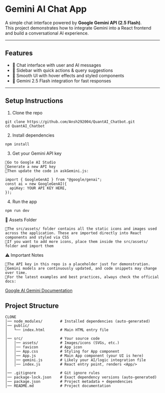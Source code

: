 
# Gemini AI Chat App

A simple chat interface powered by **Google Gemini API (2.5 Flash)**.  
This project demonstrates how to integrate Gemini into a React frontend and build a conversational AI experience.

---

## Features
- 🔹 Chat interface with user and AI messages  
- 🔹 Sidebar with quick actions & query suggestions  
- 🔹 Smooth UI with hover effects and styled components  
- 🔹 Gemini 2.5 Flash integration for fast responses  


---

##  Setup Instructions

1. Clone the repo
```
git clone https://github.com/Ansh292004/QuantAI_Chatbot.git
cd QuantAI_Chatbot
```
2. Install dependencies
```
npm install
```
3. Get your Gemini API key
```
🔹Go to Google AI Studio
🔹Generate a new API key
🔹Then update the code in askGemini.js:

import { GoogleGenAI } from "@google/genai";
const ai = new GoogleGenAI({
  apiKey: YOUR API KEY HERE,
});
```
4. Run the app
 ```
npm run dev 
```

📂 Assets Folder
```
🔹The src/assets/ folder contains all the static icons and images used across the application. These are imported directly into React components and styled via CSS
🔹If you want to add more icons, place them inside the src/assets/ folder and import them 
```

⚠️ Important Notes
```
🔹The API key in this repo is a placeholder just for demonstration.
🔹Gemini models are continuously updated, and code snippets may change over time.
🔹For the latest examples and best practices, always check the official docs:
```
  [Google AI Gemini Documentation](https://aistudio.google.com/)

## Project Structure
```
CLONE
│── node_modules/        # Installed dependencies (auto-generated)
│── public/
│   └── index.html       # Main HTML entry file
│
│── src/                 # Your source code
│   │── assets/          # Images/icons (SVGs, etc.)
│   │── favicon          # App icon
│   │── App.css          # Styling for App component
│   │── App.js           # Main App component (your UI is here)
│   │── gemini.js        # Likely your AI/logic integration file
│   │── index.js         # React entry point, renders <App/>
│
│── .gitignore           # Git ignore rules
│── package-lock.json    # Exact dependency versions (auto-generated)
│── package.json         # Project metadata + dependencies
│── README.md            # Project documentation
```



